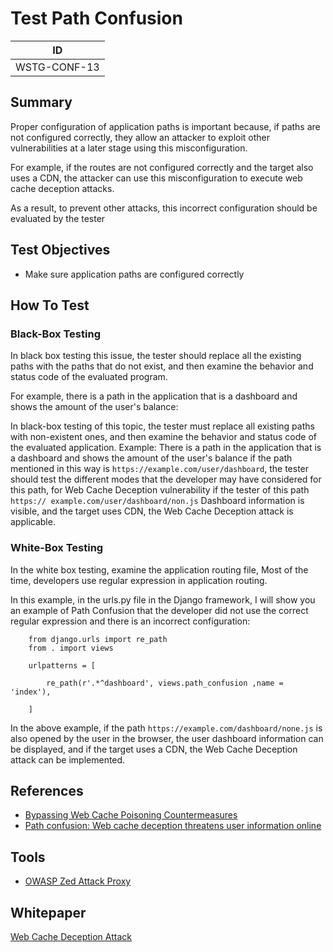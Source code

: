 # Test Path Confusion

|ID          |
|------------|
|WSTG-CONF-13|

## Summary

Proper configuration of application paths is important because, if paths are not configured correctly, they allow an attacker to exploit other vulnerabilities at a later stage using this misconfiguration.

For example, if the routes are not configured correctly and the target also uses a CDN, the attacker can use this misconfiguration to execute web cache deception attacks.

As a result, to prevent other attacks, this incorrect configuration should be evaluated by the tester

## Test Objectives

- Make sure application paths are configured correctly

## How To Test

### Black-Box Testing

In black box testing this issue, the tester should replace all the existing paths with the paths that do not exist, and then examine the behavior and status code of the evaluated program.

For example, there is a path in the application that is a dashboard and shows the amount of the user's balance:

In black-box testing of this topic, the tester must replace all existing paths with non-existent ones, and then examine the behavior and status code of the evaluated application. Example: There is a path in the application that is a dashboard and shows the amount of the user's balance if the path mentioned in this way is ```https://example.com/user/dashboard```, the tester should test the different modes that the developer may have considered for this path, for Web Cache Deception vulnerability if the tester of this path ```https:// example.com/user/dashboard/non.js``` Dashboard information is visible, and the target uses CDN, the Web Cache Deception attack is applicable.

### White-Box Testing

In the white box testing, examine the application routing file, Most of the time, developers use regular expression in application routing.

In this example, in the urls.py file in the Django framework, I will show you an example of Path Confusion that the developer did not use the correct regular expression and there is an incorrect configuration:

```text
    from django.urls import re_path
    from . import views

    urlpatterns = [

        re_path(r'.*^dashboard', views.path_confusion ,name = 'index'),

    ]
```

In the above example, if the path ```https://example.com/dashboard/none.js``` is also opened by the user in the browser, the user dashboard information can be displayed, and if the target uses a CDN, the Web Cache Deception attack can be implemented.

## References

- [Bypassing Web Cache Poisoning Countermeasures](https://portswigger.net/research/bypassing-web-cache-poisoning-countermeasures)
- [Path confusion: Web cache deception threatens user information online](https://portswigger.net/daily-swig/path-confusion-web-cache-deception-threatens-user-information-online)

## Tools

- [OWASP Zed Attack Proxy](https://www.zaproxy.org)

## Whitepaper

[Web Cache Deception Attack](https://omergil.blogspot.com/2017/02/web-cache-deception-attack.html)
